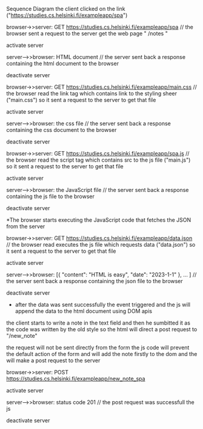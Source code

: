 Sequence Diagram
  the client clicked on the link ("https://studies.cs.helsinki.fi/exampleapp/spa")
  
  browser->>server: GET https://studies.cs.helsinki.fi/exampleapp/spa
    // the browser sent a request to the server get the web page " /notes " 
    
  activate server
  
  server-->>browser: HTML document
    // the server sent back a response containing the html document to the browser
    
  deactivate server

  browser->>server: GET https://studies.cs.helsinki.fi/exampleapp/main.css
    // the browser read the link tag which contains link to the styling sheer ("main.css") so it sent a request to the server to get that file
    
  activate server
  
  server-->>browser: the css file
    // the server sent back a response containing the css document to the browser
    
  deactivate server

  browser->>server: GET https://studies.cs.helsinki.fi/exampleapp/spa.js
      // the browser read the script tag which contains src to the js file ("main.js") so it sent a request to the server to get that file
  
  activate server
  
  server-->>browser: the JavaScript file
      // the server sent back a response containing the js file to the browser
  
  deactivate server

  *The browser starts executing the JavaScript code that fetches the JSON from the server

  browser->>server: GET https://studies.cs.helsinki.fi/exampleapp/data.json
        // the browser read executes the js file  which requests data ("data.json") so it sent a request to the server to get that file
  
  activate server
  
  server-->>browser: [{ "content": "HTML is easy", "date": "2023-1-1" }, ... ]
    // the server sent back a response containing the json file to the browser
  
  deactivate server
  * after the data was sent successfully the event triggered and the js will append the data to the html document using DOM apis

  the client starts to write a note in the text field and then he sumbitted it as the code was written by the old style so the html will direct a post request to "/new_note"

  the request will not be sent directly from the form the js code will prevent the default action of the form and will add the note firstly to the dom and the will make a post request to the server
  
  browser->>server: POST https://studies.cs.helsinki.fi/exampleapp/new_note_spa
  
  activate server
  
  server-->>browser: status code 201
    // the post request was successfull the js 
  
  deactivate server
